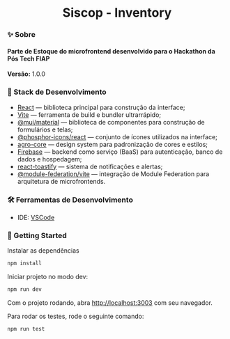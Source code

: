 <h1 align="center">Siscop - Inventory</h1>

### ✨ Sobre

<h4>Parte de Estoque do microfrontend desenvolvido para o Hackathon da Pós Tech FIAP</h4>

<b>Versão:</b> 1.0.0

### 📌 Stack de Desenvolvimento

- [React](https://react.dev/) — biblioteca principal para construção da interface;
- [Vite](https://vite.dev/) — ferramenta de build e bundler ultrarrápido;
- [@mui/material](https://mui.com/material-ui/) — biblioteca de componentes para construção de formulários e telas;
- [@phosphor-icons/react](https://phosphoricons.com/) — conjunto de ícones utilizados na interface;
- [agro-core](https://www.npmjs.com/package/agro-core) — design system para padronização de cores e estilos;
- [Firebase](https://firebase.google.com) — backend como serviço (BaaS) para autenticação, banco de dados e hospedagem;
- [react-toastify](https://fkhadra.github.io/react-toastify/introduction/) — sistema de notificações e alertas;
- [@module-federation/vite](https://github.com/module-federation/vite) — integração de Module Federation para arquitetura de microfrontends.

### 🛠️ Ferramentas de Desenvolvimento
- IDE: [VSCode](https://code.visualstudio.com/)

### 🎯 Getting Started

Instalar as dependências

```bash
npm install
```

Iniciar projeto no modo dev:

```bash
npm run dev
```

Com o projeto rodando, abra [http://localhost:3003](http://localhost:3003) com seu navegador.

Para rodar os testes, rode o seguinte comando:

```bash
npm run test
```